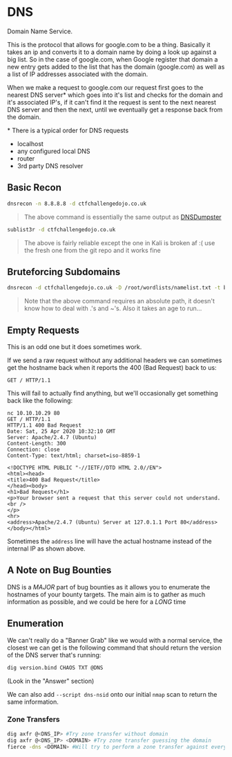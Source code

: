 # DNS

Domain Name Service.

This is the protocol that allows for google.com to be a thing. Basically it takes an ip and converts it to a domain name by doing a look up against a big list. So in the case of google.com, when Google register that domain a new entry gets added to the list that has the domain (google.com) as well as a list of IP addresses associated with the domain.

When we make a request to google.com our request first goes to the nearest DNS server* which goes into it's list and checks for the domain and it's associated IP's, if it can't find it the request is sent to the next nearest DNS server and then the next, until we eventually get a response back from the domain.

\* There is a typical order for DNS requests

- localhost
- any configured local DNS
- router
- 3rd party DNS resolver

## Basic Recon

```bash
dnsrecon -n 8.8.8.8 -d ctfchallengedojo.co.uk
```

> The above command is essentially the same output as [DNSDumpster](https://dnsdumpster.com)

```bash
sublist3r -d ctfchallengedojo.co.uk
```

> The above is fairly reliable except the one in Kali is broken af :( use the fresh one from the git repo and it works fine

## Bruteforcing Subdomains

```bash
dnsrecon -d ctfchallengedojo.co.uk -D /root/wordlists/namelist.txt -t brt
```

> Note that the above command requires an absolute path, it doesn't know how to deal with .'s and ~'s. Also it takes an age to run...


## Empty Requests

This is an odd one but it does sometimes work. 

If we send a raw request without any additional headers we can sometimes get the hostname back when it reports the 400 (Bad Request) back to us:

```
GET / HTTP/1.1
```

This will fail to actually find anything, but we'll occasionally get something back like the following:

```
nc 10.10.10.29 80
GET / HTTP/1.1
HTTP/1.1 400 Bad Request
Date: Sat, 25 Apr 2020 10:32:10 GMT
Server: Apache/2.4.7 (Ubuntu)
Content-Length: 300
Connection: close
Content-Type: text/html; charset=iso-8859-1

<!DOCTYPE HTML PUBLIC "-//IETF//DTD HTML 2.0//EN">
<html><head>
<title>400 Bad Request</title>
</head><body>
<h1>Bad Request</h1>
<p>Your browser sent a request that this server could not understand.<br />
</p>
<hr>
<address>Apache/2.4.7 (Ubuntu) Server at 127.0.1.1 Port 80</address>
</body></html>
```

Sometimes the `address` line will have the actual hostname instead of the internal IP as shown above. 


## A Note on Bug Bounties

DNS is a *MAJOR* part of bug bounties as it allows you to enumerate the hostnames of your bounty targets. The main aim is to gather as much information as possible, and we could be here for a *LONG* time 

## Enumeration

We can't really do a "Banner Grab" like we would with a normal service, the closest we can get is the following command that should return the version of the DNS server that's running:

```bash
dig version.bind CHAOS TXT @DNS
```

(Look in the "Answer" section)

We can also add `--script dns-nsid` onto our initial `nmap` scan to return the same information. 

### Zone Transfers

```bash
dig axfr @<DNS_IP> #Try zone transfer without domain
dig axfr @<DNS_IP> <DOMAIN> #Try zone transfer guessing the domain
fierce -dns <DOMAIN> #Will try to perform a zone transfer against every authoritative name server and if this doesn't work, will launch a dictionary attack
```

